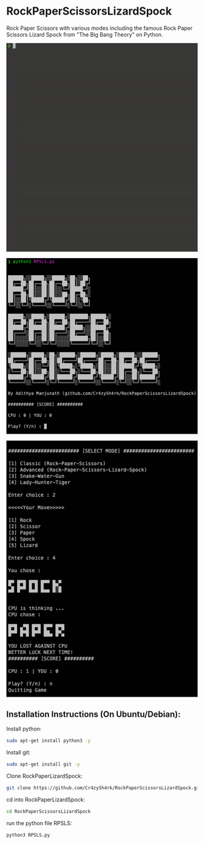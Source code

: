 # RockPaperScissorsLizardSpock
Rock Paper Scissors with various modes including the famous Rock Paper Scissors Lizard Spock from "The Big Bang Theory" on Python.

<p align="center">
  <img width="522" src="https://github.com/Cr4zySh4rk/RockPaperScissorsLizardSpock/blob/main/RPSLS.gif">
</p>
<p align="center">
  <img width="522" src="https://github.com/Cr4zySh4rk/RockPaperScissorsLizardSpock/blob/main/screenshot1.png">
</p>
<p align="center">
  <img width="522" src="https://github.com/Cr4zySh4rk/RockPaperScissorsLizardSpock/blob/main/screenshot2.png">
</p>

## Installation Instructions (On Ubuntu/Debian): 
Install python:
  ``` bash
  sudo apt-get install python3 -y
  ```
Install git:
  ``` bash
  sudo apt-get install git -y
  ```
Clone RockPaperLizardSpock:
  ``` bash
  git clone https://github.com/Cr4zySh4rk/RockPaperScissorsLizardSpock.git
  ```
cd into RockPaperLizardSpock:
  ``` bash
  cd RockPaperScissorsLizardSpock
  ```
run the python file RPSLS:
  ``` bash
  python3 RPSLS.py
  ```

